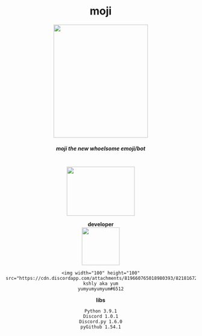 <!--[![Anurag's github stats](https://github-readme-stats.vercel.app/api?username=yumm-b612&theme=onedark&show_icons=true)](https://github.com/anuraghazra/github-readme-stats) [![Top Langs](https://github-readme-stats.vercel.app/api/top-langs/?username=yumm-b612&layout=compact&theme=onedark)](https://github.com/anuraghazra/github-readme-stats)-->


<div align="center">
 <h1>moji</h1>
 <img width="250" height="300" src="https://raw.githubusercontent.com/yumm-b612/moji.py/main/moji.png"/><h5>moji the new whoelsome emoji/bot</h5>
 <br>
 <a href="https://discord.gg/NaXhwqWxV9"><img width="180" height="130" src="https://discord.com/assets/e4923594e694a21542a489471ecffa50.svg"/></a>
</div>
<div style="Padding: 0px; margin: 0px" align="center">
 
 **developer** 
  <br>
   <img width="100" height="100" src="https://cdn.discordapp.com/attachments/819660765018980393/821816728202903622/20210309_224533.jpg"/>
 
  ```text
  <img width="100" height="100" src="https://cdn.discordapp.com/attachments/819660765018980393/821816728202903622/20210309_224533.jpg"/>
  kshly aka yum
  yumyumyumyum#6512
  ```
 
 **libs**
 
  ```text
  Python 3.9.1
  Discord 1.0.1
  Discord.py 1.6.0
  pyGithub 1.54.1
  ```
</div>
